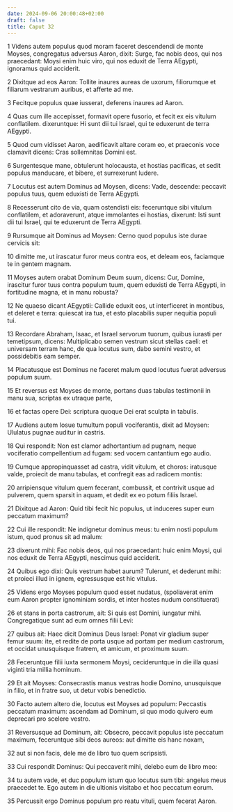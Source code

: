 ```yaml
---
date: 2024-09-06 20:00:48+02:00
draft: false
title: Caput 32
---
```





1 Videns autem populus quod moram faceret descendendi de monte Moyses, congregatus adversus Aaron, dixit: Surge, fac nobis deos, qui nos praecedant: Moysi enim huic viro, qui nos eduxit de Terra AEgypti, ignoramus quid acciderit.

2 Dixitque ad eos Aaron: Tollite inaures aureas de uxorum, filiorumque et filiarum vestrarum auribus, et afferte ad me.

3 Fecitque populus quae iusserat, deferens inaures ad Aaron.

4 Quas cum ille accepisset, formavit opere fusorio, et fecit ex eis vitulum conflatilem. dixeruntque: Hi sunt dii tui Israel, qui te eduxerunt de terra AEgypti.

5 Quod cum vidisset Aaron, aedificavit altare coram eo, et praeconis voce clamavit dicens: Cras sollemnitas Domini est.

6 Surgentesque mane, obtulerunt holocausta, et hostias pacificas, et sedit populus manducare, et bibere, et surrexerunt ludere.

7 Locutus est autem Dominus ad Moysen, dicens: Vade, descende: peccavit populus tuus, quem eduxisti de Terra AEgypti.

8 Recesserunt cito de via, quam ostendisti eis: feceruntque sibi vitulum conflatilem, et adoraverunt, atque immolantes ei hostias, dixerunt: Isti sunt dii tui Israel, qui te eduxerunt de Terra AEgypti.

9 Rursumque ait Dominus ad Moysen: Cerno quod populus iste durae cervicis sit:

10 dimitte me, ut irascatur furor meus contra eos, et deleam eos, faciamque te in gentem magnam.

11 Moyses autem orabat Dominum Deum suum, dicens: Cur, Domine, irascitur furor tuus contra populum tuum, quem eduxisti de Terra AEgypti, in fortitudine magna, et in manu robusta?

12 Ne quaeso dicant AEgyptii: Callide eduxit eos, ut interficeret in montibus, et deleret e terra: quiescat ira tua, et esto placabilis super nequitia populi tui.

13 Recordare Abraham, Isaac, et Israel servorum tuorum, quibus iurasti per temetipsum, dicens: Multiplicabo semen vestrum sicut stellas caeli: et universam terram hanc, de qua locutus sum, dabo semini vestro, et possidebitis eam semper.

14 Placatusque est Dominus ne faceret malum quod locutus fuerat adversus populum suum.

15 Et reversus est Moyses de monte, portans duas tabulas testimonii in manu sua, scriptas ex utraque parte,

16 et factas opere Dei: scriptura quoque Dei erat sculpta in tabulis.

17 Audiens autem Iosue tumultum populi vociferantis, dixit ad Moysen: Ululatus pugnae auditur in castris.

18 Qui respondit: Non est clamor adhortantium ad pugnam, neque vociferatio compellentium ad fugam: sed vocem cantantium ego audio.

19 Cumque appropinquasset ad castra, vidit vitulum, et choros: iratusque valde, proiecit de manu tabulas, et confregit eas ad radicem montis:

20 arripiensque vitulum quem fecerant, combussit, et contrivit usque ad pulverem, quem sparsit in aquam, et dedit ex eo potum filiis Israel.

21 Dixitque ad Aaron: Quid tibi fecit hic populus, ut induceres super eum peccatum maximum?

22 Cui ille respondit: Ne indignetur dominus meus: tu enim nosti populum istum, quod pronus sit ad malum:

23 dixerunt mihi: Fac nobis deos, qui nos praecedant: huic enim Moysi, qui nos eduxit de Terra AEgypti, nescimus quid acciderit.

24 Quibus ego dixi: Quis vestrum habet aurum? Tulerunt, et dederunt mihi: et proieci illud in ignem, egressusque est hic vitulus.

25 Videns ergo Moyses populum quod esset nudatus, (spoliaverat enim eum Aaron propter ignominiam sordis, et inter hostes nudum constituerat)

26 et stans in porta castrorum, ait: Si quis est Domini, iungatur mihi. Congregatique sunt ad eum omnes filii Levi:

27 quibus ait: Haec dicit Dominus Deus Israel: Ponat vir gladium super femur suum: ite, et redite de porta usque ad portam per medium castrorum, et occidat unusquisque fratrem, et amicum, et proximum suum.

28 Feceruntque filii iuxta sermonem Moysi, cecideruntque in die illa quasi viginti tria millia hominum.

29 Et ait Moyses: Consecrastis manus vestras hodie Domino, unusquisque in filio, et in fratre suo, ut detur vobis benedictio.

30 Facto autem altero die, locutus est Moyses ad populum: Peccastis peccatum maximum: ascendam ad Dominum, si quo modo quivero eum deprecari pro scelere vestro.

31 Reversusque ad Dominum, ait: Obsecro, peccavit populus iste peccatum maximum, feceruntque sibi deos aureos: aut dimitte eis hanc noxam,

32 aut si non facis, dele me de libro tuo quem scripsisti.

33 Cui respondit Dominus: Qui peccaverit mihi, delebo eum de libro meo:

34 tu autem vade, et duc populum istum quo locutus sum tibi: angelus meus praecedet te. Ego autem in die ultionis visitabo et hoc peccatum eorum.

35 Percussit ergo Dominus populum pro reatu vituli, quem fecerat Aaron.

